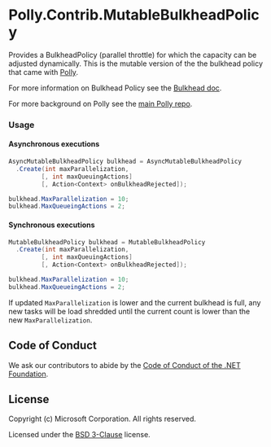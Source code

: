 # Polly.Contrib.MutableBulkheadPolicy

Provides a BulkheadPolicy (parallel throttle) for which the capacity can be adjusted dynamically. This is the mutable version of the the bulkhead policy that came with [Polly](https://github.com/App-vNext/Polly).

For more information on Bulkhead Policy see the [Bulkhead doc](https://github.com/App-vNext/Polly/wiki/Bulkhead).

For more background on Polly see the [main Polly repo](https://github.com/App-vNext/Polly).

### Usage

#### Asynchronous executions

```csharp
AsyncMutableBulkheadPolicy bulkhead = AsyncMutableBulkheadPolicy
  .Create(int maxParallelization,
         [, int maxQueuingActions]
         [, Action<Context> onBulkheadRejected]);

bulkhead.MaxParallelization = 10;
bulkhead.MaxQueueingActions = 2;
```

#### Synchronous executions

```csharp
MutableBulkheadPolicy bulkhead = MutableBulkheadPolicy
  .Create(int maxParallelization,
         [, int maxQueuingActions]
         [, Action<Context> onBulkheadRejected]);

bulkhead.MaxParallelization = 10;
bulkhead.MaxQueueingActions = 2;
```

If updated `MaxParallelization` is lower and the current bulkhead is full, any new tasks will be load shredded until the current count is lower than the new `MaxParallelization`.

## Code of Conduct

We ask our contributors to abide by the [Code of Conduct of the .NET Foundation](https://www.dotnetfoundation.org/code-of-conduct).

## License

Copyright (c) Microsoft Corporation. All rights reserved.

Licensed under the [BSD 3-Clause](LICENSE.txt) license.